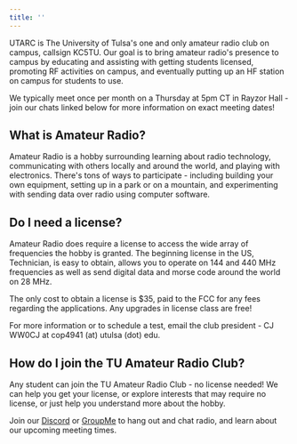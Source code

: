 ```yaml
---
title: ''
---
```


UTARC is The University of Tulsa's one and only amateur radio club on campus, callsign KC5TU. Our goal is to bring amateur radio's presence to campus by educating and assisting with getting students licensed, promoting RF activities on campus, and eventually putting up an HF station on campus for students to use.

We typically meet once per month on a Thursday at 5pm CT in Rayzor Hall - join our chats linked below for more information on exact meeting dates!

## What is Amateur Radio?

Amateur Radio is a hobby surrounding learning about radio technology, communicating with others locally and around the world, and playing with electronics. There's tons of ways to participate - including building your own equipment, setting up in a park or on a mountain, and experimenting with sending data over radio using computer software.

## Do I need a license?

Amateur Radio does require a license to access the wide array of frequencies the hobby is granted. The beginning license in the US, Technician, is easy to obtain, allows you to operate on 144 and 440 MHz frequencies as well as send digital data and morse code around the world on 28 MHz. 

The only cost to obtain a license is $35, paid to the FCC for any fees regarding the applications. Any upgrades in license class are free!

For more information or to schedule a test, email the club president - CJ WW0CJ at cop4941 (at) utulsa (dot) edu.

## How do I join the TU Amateur Radio Club?

Any student can join the TU Amateur Radio Club - no license needed! We can help you get your license, or explore interests that may require no license, or just help you understand more about the hobby.

Join our [Discord](https://discord.gg/9se5ZcJRM8) or [GroupMe](https://groupme.com/join_group/104027117/yENBujLq) to hang out and chat radio, and learn about our upcoming meeting times.